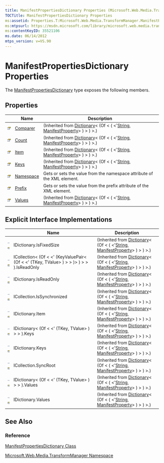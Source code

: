 ```yaml
---
title: ManifestPropertiesDictionary Properties (Microsoft.Web.Media.TransformManager)
TOCTitle: ManifestPropertiesDictionary Properties
ms:assetid: Properties.T:Microsoft.Web.Media.TransformManager.ManifestPropertiesDictionary
ms:mtpsurl: https://msdn.microsoft.com/library/microsoft.web.media.transformmanager.manifestpropertiesdictionary_properties(v=VS.90)
ms:contentKeyID: 35521106
ms.date: 06/14/2012
mtps_version: v=VS.90
---
```


# ManifestPropertiesDictionary Properties

The [ManifestPropertiesDictionary](manifestpropertiesdictionary-class-microsoft-web-media-transformmanager.md) type exposes the following members.

## Properties

||Name|Description|
|--- |--- |--- |
|![Public property](images/Hh125762.pubproperty(en-us,VS.90).gif "Public property")|[Comparer](https://msdn.microsoft.com/library/ms132092)|(Inherited from [Dictionary](https://msdn.microsoft.com/library/xfhwa508)< (Of < ( <'[String](https://msdn.microsoft.com/library/s1wwdcbf), [ManifestProperty](manifestproperty-class-microsoft-web-media-transformmanager.md)> ) > ) >.)|
|![Public property](images/Hh125762.pubproperty(en-us,VS.90).gif "Public property")|[Count](https://msdn.microsoft.com/library/zhcy256f)|(Inherited from [Dictionary](https://msdn.microsoft.com/library/xfhwa508)< (Of < ( <'[String](https://msdn.microsoft.com/library/s1wwdcbf), [ManifestProperty](manifestproperty-class-microsoft-web-media-transformmanager.md)> ) > ) >.)|
|![Public property](images/Hh125762.pubproperty(en-us,VS.90).gif "Public property")|[Item](https://msdn.microsoft.com/library/9tee9ht2)|(Inherited from [Dictionary](https://msdn.microsoft.com/library/xfhwa508)< (Of < ( <'[String](https://msdn.microsoft.com/library/s1wwdcbf), [ManifestProperty](manifestproperty-class-microsoft-web-media-transformmanager.md)> ) > ) >.)|
|![Public property](images/Hh125762.pubproperty(en-us,VS.90).gif "Public property")|[Keys](https://msdn.microsoft.com/library/yt2fy5zk)|(Inherited from [Dictionary](https://msdn.microsoft.com/library/xfhwa508)< (Of < ( <'[String](https://msdn.microsoft.com/library/s1wwdcbf), [ManifestProperty](manifestproperty-class-microsoft-web-media-transformmanager.md)> ) > ) >.)|
|![Public property](images/Hh125762.pubproperty(en-us,VS.90).gif "Public property")|[Namespace](manifestpropertiesdictionary-namespace-property-microsoft-web-media-transformmanager.md)|Gets or sets the value from the namespace attribute of the XML element.|
|![Public property](images/Hh125762.pubproperty(en-us,VS.90).gif "Public property")|[Prefix](manifestpropertiesdictionary-prefix-property-microsoft-web-media-transformmanager.md)|Gets or sets the value from the prefix attribute of the XML element.|
|![Public property](images/Hh125762.pubproperty(en-us,VS.90).gif "Public property")|[Values](https://msdn.microsoft.com/library/ekcfxy3x)|(Inherited from [Dictionary](https://msdn.microsoft.com/library/xfhwa508)< (Of < ( <'[String](https://msdn.microsoft.com/library/s1wwdcbf), [ManifestProperty](manifestproperty-class-microsoft-web-media-transformmanager.md)> ) > ) >.)|

## Explicit Interface Implementations

||Name|Description|
|--- |--- |--- |
|![Explicit interface implemetation](images/Ff729529.pubinterface(en-us,VS.90).gif "Explicit interface implemetation")![Private property](images/Hh125593.privproperty(en-us,VS.90).gif "Private property")|IDictionary.IsFixedSize|(Inherited from [Dictionary](https://msdn.microsoft.com/library/xfhwa508)< (Of < ( <'[String](https://msdn.microsoft.com/library/s1wwdcbf), [ManifestProperty](manifestproperty-class-microsoft-web-media-transformmanager.md)> ) > ) >.)|
|![Explicit interface implemetation](images/Ff729529.pubinterface(en-us,VS.90).gif "Explicit interface implemetation")![Private property](images/Hh125593.privproperty(en-us,VS.90).gif "Private property")|ICollection< (Of < <' (KeyValuePair< (Of < <' (TKey, TValue> ) > > )> ) > > ).IsReadOnly|(Inherited from [Dictionary](https://msdn.microsoft.com/library/xfhwa508)< (Of < ( <'[String](https://msdn.microsoft.com/library/s1wwdcbf), [ManifestProperty](manifestproperty-class-microsoft-web-media-transformmanager.md)> ) > ) >.)|
|![Explicit interface implemetation](images/Ff729529.pubinterface(en-us,VS.90).gif "Explicit interface implemetation")![Private property](images/Hh125593.privproperty(en-us,VS.90).gif "Private property")|IDictionary.IsReadOnly|(Inherited from [Dictionary](https://msdn.microsoft.com/library/xfhwa508)< (Of < ( <'[String](https://msdn.microsoft.com/library/s1wwdcbf), [ManifestProperty](manifestproperty-class-microsoft-web-media-transformmanager.md)> ) > ) >.)|
|![Explicit interface implemetation](images/Ff729529.pubinterface(en-us,VS.90).gif "Explicit interface implemetation")![Private property](images/Hh125593.privproperty(en-us,VS.90).gif "Private property")|ICollection.IsSynchronized|(Inherited from [Dictionary](https://msdn.microsoft.com/library/xfhwa508)< (Of < ( <'[String](https://msdn.microsoft.com/library/s1wwdcbf), [ManifestProperty](manifestproperty-class-microsoft-web-media-transformmanager.md)> ) > ) >.)|
|![Explicit interface implemetation](images/Ff729529.pubinterface(en-us,VS.90).gif "Explicit interface implemetation")![Private property](images/Hh125593.privproperty(en-us,VS.90).gif "Private property")|IDictionary.Item|(Inherited from [Dictionary](https://msdn.microsoft.com/library/xfhwa508)< (Of < ( <'[String](https://msdn.microsoft.com/library/s1wwdcbf), [ManifestProperty](manifestproperty-class-microsoft-web-media-transformmanager.md)> ) > ) >.)|
|![Explicit interface implemetation](images/Ff729529.pubinterface(en-us,VS.90).gif "Explicit interface implemetation")![Private property](images/Hh125593.privproperty(en-us,VS.90).gif "Private property")|IDictionary< (Of < <' (TKey, TValue> ) > > ).Keys|(Inherited from [Dictionary](https://msdn.microsoft.com/library/xfhwa508)< (Of < ( <'[String](https://msdn.microsoft.com/library/s1wwdcbf), [ManifestProperty](manifestproperty-class-microsoft-web-media-transformmanager.md)> ) > ) >.)|
|![Explicit interface implemetation](images/Ff729529.pubinterface(en-us,VS.90).gif "Explicit interface implemetation")![Private property](images/Hh125593.privproperty(en-us,VS.90).gif "Private property")|IDictionary.Keys|(Inherited from [Dictionary](https://msdn.microsoft.com/library/xfhwa508)< (Of < ( <'[String](https://msdn.microsoft.com/library/s1wwdcbf), [ManifestProperty](manifestproperty-class-microsoft-web-media-transformmanager.md)> ) > ) >.)|
|![Explicit interface implemetation](images/Ff729529.pubinterface(en-us,VS.90).gif "Explicit interface implemetation")![Private property](images/Hh125593.privproperty(en-us,VS.90).gif "Private property")|ICollection.SyncRoot|(Inherited from [Dictionary](https://msdn.microsoft.com/library/xfhwa508)< (Of < ( <'[String](https://msdn.microsoft.com/library/s1wwdcbf), [ManifestProperty](manifestproperty-class-microsoft-web-media-transformmanager.md)> ) > ) >.)|
|![Explicit interface implemetation](images/Ff729529.pubinterface(en-us,VS.90).gif "Explicit interface implemetation")![Private property](images/Hh125593.privproperty(en-us,VS.90).gif "Private property")|IDictionary< (Of < <' (TKey, TValue> ) > > ).Values|(Inherited from [Dictionary](https://msdn.microsoft.com/library/xfhwa508)< (Of < ( <'[String](https://msdn.microsoft.com/library/s1wwdcbf), [ManifestProperty](manifestproperty-class-microsoft-web-media-transformmanager.md)> ) > ) >.)|
|![Explicit interface implemetation](images/Ff729529.pubinterface(en-us,VS.90).gif "Explicit interface implemetation")![Private property](images/Hh125593.privproperty(en-us,VS.90).gif "Private property")|IDictionary.Values|(Inherited from [Dictionary](https://msdn.microsoft.com/library/xfhwa508)< (Of < ( <'[String](https://msdn.microsoft.com/library/s1wwdcbf), [ManifestProperty](manifestproperty-class-microsoft-web-media-transformmanager.md)> ) > ) >.)|

## See Also

### Reference

[ManifestPropertiesDictionary Class](manifestpropertiesdictionary-class-microsoft-web-media-transformmanager.md)

[Microsoft.Web.Media.TransformManager Namespace](microsoft-web-media-transformmanager-namespace.md)

